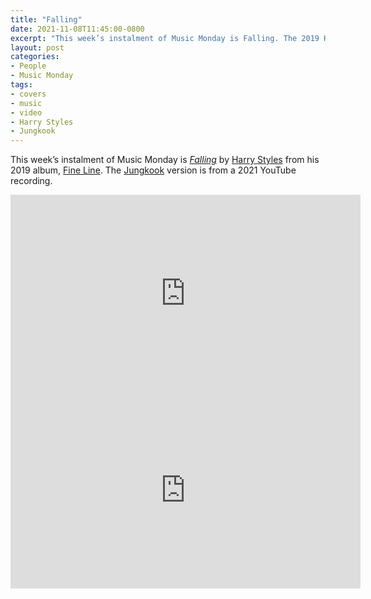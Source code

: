 ```yaml
---
title: "Falling"
date: 2021-11-08T11:45:00-0800
excerpt: "This week’s instalment of Music Monday is Falling. The 2019 Harry Styles original and a 2021 cover by Jungkook."
layout: post
categories:
- People
- Music Monday
tags:
- covers
- music
- video
- Harry Styles
- Jungkook
---
```

This week’s instalment of Music Monday is [_Falling_](https://en.wikipedia.org/wiki/Falling_(Harry_Styles_song)) by
[Harry Styles](https://hstyles.co.uk/) from his 2019 album,
[Fine Line](https://en.wikipedia.org/wiki/Fine_Line_(album)). The [Jungkook](https://en.wikipedia.org/wiki/Jungkook)
version is from a 2021 YouTube recording.

<div class="video-container">
<iframe width="560" height="315" src="https://www.youtube.com/embed/olGSAVOkkTI" frameborder="0" allowfullscreen title="Video: Falling by Harry Styles"></iframe>
</div>

<div class="video-container">
<iframe width="560" height="315" src="https://www.youtube.com/embed/22VOzqS_9ms" frameborder="0" allowfullscreen title="Video: Falling by Jungkook"></iframe>
</div>

